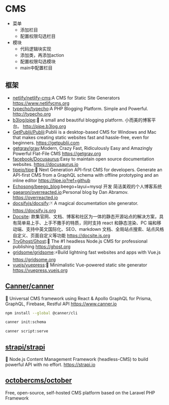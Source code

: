 # CMS

* 菜单
  - 添加栏目
  - 配置权限勾选栏目
* 模块
  - 代码逻辑块实现
  - 添加类，再添加action
  - 配置权限勾选模块
  - main中配置栏目

## 框架

* [netlify/netlify-cms](https://github.com/netlify/netlify-cms):A CMS for Static Site Generators https://www.netlifycms.org
* [typecho/typecho](https://github.com/typecho/typecho):A PHP Blogging Platform. Simple and Powerful. http://typecho.org
* [b3log/pipe](https://github.com/b3log/pipe):🎷 A small and beautiful blogging platform. 小而美的博客平台。 http://pipe.b3log.org
* [GetPublii/Publii](https://github.com/GetPublii/Publii):Publii is a desktop-based CMS for Windows and Mac that makes creating static websites fast and hassle-free, even for beginners. https://getpublii.com
* [getgrav/grav](https://github.com/getgrav/grav):Modern, Crazy Fast, Ridiculously Easy and Amazingly Powerful Flat-File CMS https://getgrav.org
* [facebook/Docusaurus](https://github.com/facebook/Docusaurus):Easy to maintain open source documentation websites. https://docusaurus.io
* [tipeio/tipe](https://github.com/tipeio/tipe):🎉 Next Generation API-first CMS for developers. Generate an API-first CMS from a GraphQL schema with offline prototyping and an inline editor https://tipe.io?ref=github
* [Echosong/beego_blog](https://github.com/Echosong/beego_blog):beego+layui+mysql 开发 简洁美观的个人博客系统
* [gaearon/overreacted.io](https://github.com/gaearon/overreacted.io):Personal blog by Dan Abramov. https://overreacted.io
* [docsifyjs/docsify](https://github.com/docsifyjs/docsify):🃏 A magical documentation site generator. https://docsify.js.org
* [Docsite](https://github.com/txd-team/docsite): 款集官网、文档、博客和社区为一体的静态开源站点的解决方案，具有简单易上手、上手不撒手的特质，同时支持 react 和静态渲染、PC 端和移动端、支持中英文国际化、SEO、markdown 文档、全局站点搜索、站点风格自定义、页面自定义等功能 https://docsite.js.org
* [TryGhost/Ghost](https://github.com/TryGhost/Ghost):👻 The #1 headless Node.js CMS for professional publishing https://ghost.org
* [gridsome/gridsome](https://github.com/gridsome/gridsome):⚡️Build lightning fast websites and apps with Vue.js https://gridsome.org
* [vuejs/vuepress](https://github.com/vuejs/vuepress):📝 Minimalistic Vue-powered static site generator https://vuepress.vuejs.org

## [Canner/canner](https://github.com/Canner/canner)

📡 Universal CMS framework using React & Apollo GraphQL for Prisma, GraphQL, Firebase, Restful API https://www.canner.io

```sh
npm install --global @canner/cli

canner init:schema

canner script:serve
```

## [strapi/strapi](https://github.com/strapi/strapi)

🚀 Node.js Content Management Framework (headless-CMS) to build powerful API with no effort. https://strapi.io

## [octobercms/october](https://github.com/octobercms/october)

Free, open-source, self-hosted CMS platform based on the Laravel PHP Framework
